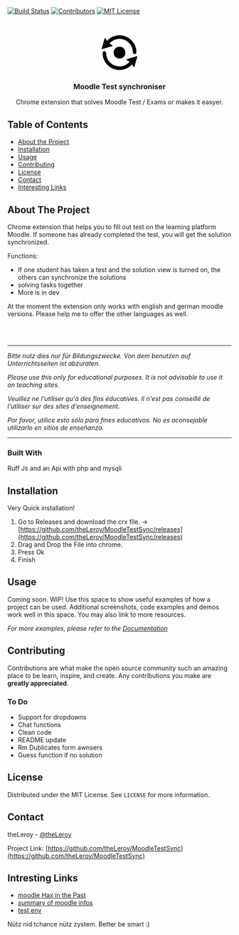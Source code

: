 




<!-- PROJECT SHIELDS -->
[![Build Status][build-shield]]()
[![Contributors][contributors-shield]]()
[![MIT License][license-shield]][license-url]



<!-- PROJECT LOGO -->
<br />
<p align="center">
  <a href="https://github.com/theLeroy/MoodleTestSync">
    <img src="/Extention/icon.png" alt="Logo" width="80" height="80">
  </a>

  <h3 align="center">Moodle Test synchroniser</h3>

  <p align="center">
    Chrome extension that solves Moodle Test / Exams or makes it easyer.
    <br />
    <!-- <a href="https://github.com/othneildrew/Best-README-Template"><strong>Explore the docs »</strong></a>
    <br />
    <br />
    <a href="https://github.com/othneildrew/Best-README-Template">View Demo</a>
    ·
    <a href="https://github.com/othneildrew/Best-README-Template/issues">Report Bug</a>
    ·
    <a href="https://github.com/othneildrew/Best-README-Template/issues">Request Feature</a> -->
  </p>
</p>



<!-- TABLE OF CONTENTS -->
## Table of Contents

* [About the Project](#about-the-project)
* [Installation](#Installation)
* [Usage](#usage)
* [Contributing](#contributing)
* [License](#license)
* [Contact](#contact)
* [Interesting Links](#intresting-links)



<!-- ABOUT THE PROJECT -->
## About The Project


Chrome extension that helps you to fill out test on the learning platform Moodle. If someone has already completed the test, you will get the solution synchronized.

Functions:
* If one student has taken a test and the solution view is turned on, the others can synchronize the solutions
* solving tasks together
* More is in dev

At the moment the extension only works with english and german moodle versions. Please help me to offer the other languages as well.

<br>
<br>

------

*Bitte nutz dies nur für Bildungszwecke. Von dem benutzen auf Unterrichtsseiten ist abzuraten.*

*Please use this only for educational purposes. It is not advisable to use it on teaching sites.*

*Veuillez ne l'utiliser qu'à des fins éducatives. Il n'est pas conseillé de l'utiliser sur des sites d'enseignement.*

*Por favor, utilice esto sólo para fines educativos. No es aconsejable utilizarlo en sitios de enseñanza.*

------


### Built With
Ruff Js and an Api with php and mysqli



## Installation

Very Quick installation!
  1. Go to Releases and download the crx file. -> [https://github.com/theLeroy/MoodleTestSync/releases](https://github.com/theLeroy/MoodleTestSync/releases)
  2. Drag and Drop the File into chrome.
  3. Press Ok
  4. Finish




## Usage

Coming soon. WIP!
Use this space to show useful examples of how a project can be used. Additional screenshots, code examples and demos work well in this space. You may also link to more resources.

_For more examples, please refer to the [Documentation](https://example.com)_



<!-- CONTRIBUTING -->
## Contributing

Contributions are what make the open source community such an amazing place to be learn, inspire, and create. Any contributions you make are **greatly appreciated**.

### To Do
* Support for dropdowns
* Chat functions
* Clean code
* README update
* Rm Dublicates form awnsers
* Guess function if no solution


<!-- LICENSE -->
## License

Distributed under the MIT License. See `LICENSE` for more information.



<!-- CONTACT -->
## Contact

theLeroy - [@theLeroy](https://github.com/theLeroy)

Project Link: [https://github.com/theLeroy/MoodleTestSync](https://github.com/theLeroy/MoodleTestSync)



<!-- ACKNOWLEDGEMENTS -->
## Intresting Links
* [moodle Hax in the Past](https://snowscan.io/htb-writeup-teacher/#)
* [summary of moodle infos](https://prezi.com/l9i3agad1-3d/hacking-moodle/)
* [test env](https://school.demo.moodle.net)
<!-- * [GitHub Emoji Cheat Sheet](https://www.webpagefx.com/tools/emoji-cheat-sheet)
* [Img Shields](https://shields.io)
* [Choose an Open Source License](https://choosealicense.com)
* [GitHub Pages](https://pages.github.com)
* [Animate.css](https://daneden.github.io/animate.css)
* [Loaders.css](https://connoratherton.com/loaders)
* [Slick Carousel](https://kenwheeler.github.io/slick)
* [Smooth Scroll](https://github.com/cferdinandi/smooth-scroll)
* [Sticky Kit](http://leafo.net/sticky-kit)
* [JVectorMap](http://jvectormap.com)
* [Font Awesome](https://fontawesome.com) -->





<!-- MARKDOWN LINKS & IMAGES -->
[build-shield]: https://img.shields.io/badge/build-passing-brightgreen.svg?style=flat-square
[contributors-shield]: https://img.shields.io/badge/contributors-1-orange.svg?style=flat-square
[license-shield]: https://img.shields.io/badge/license-MIT-blue.svg?style=flat-square
[license-url]: https://choosealicense.com/licenses/mit
[linkedin-shield]: https://img.shields.io/badge/-LinkedIn-black.svg?style=flat-square&logo=linkedin&colorB=555
[GitHub-url]: https://github.com/theLeroy
[product-screenshot]: https://raw.githubusercontent.com/othneildrew/Best-README-Template/master/screenshot.png


Nütz nid tchance nütz zystem. Better be smart :)
